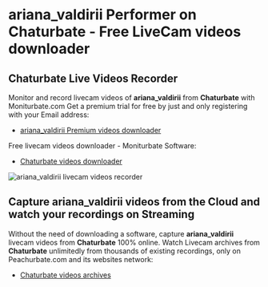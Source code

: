 # ariana_valdirii Performer on Chaturbate - Free LiveCam videos downloader

## Chaturbate Live Videos Recorder

Monitor and record livecam videos of **ariana_valdirii** from **Chaturbate** with Moniturbate.com
Get a premium trial for free by just and only registering with your Email address:
* [ariana_valdirii Premium videos downloader](https://moniturbate.com/request-demo-licence-key.html)

Free livecam videos downloader - Moniturbate Software:
* [Chaturbate videos downloader](https://moniturbate.com/moniturbate-download-software.html)

![ariana_valdirii livecam videos recorder](https://peachurnet.com/templates/moniturbate-software.png)


## Capture ariana_valdirii videos from the Cloud and watch your recordings on Streaming

Without the need of downloading a software, capture **ariana_valdirii** livecam videos from **Chaturbate** 100% online.
Watch Livecam archives from **Chaturbate** unlimitedly from thousands of existing recordings, only on Peachurbate.com and its websites network:
* [Chaturbate videos archives](https://peachurnet.com/)